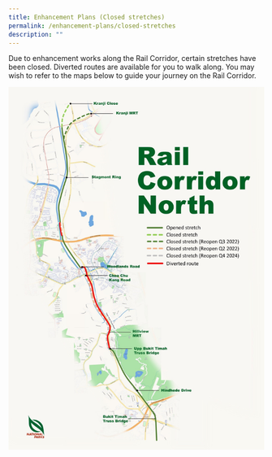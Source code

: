 ```yaml
---
title: Enhancement Plans (Closed stretches)
permalink: /enhancement-plans/closed-stretches
description: ""
---
```

Due to enhancement works along the Rail Corridor, certain stretches have been closed. Diverted routes are available for you to walk along. You may wish to refer to the maps below to guide your journey on the Rail Corridor.

![Alt text for image on Isomer site](/images/RC_North_Nov2021.jpg)

